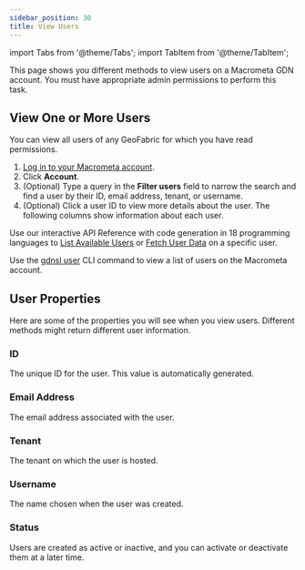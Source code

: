 ```yaml
---
sidebar_position: 30
title: View Users
---
```


import Tabs from '@theme/Tabs';
import TabItem from '@theme/TabItem';

This page shows you different methods to view users on a Macrometa GDN account. You must have appropriate admin permissions to perform this task.

## View One or More Users

<Tabs groupId="operating-systems">
<TabItem value="console" label="Web Console">

You can view all users of any GeoFabric for which you have read permissions.

1. [Log in to your Macrometa account](https://auth-play.macrometa.io/).
1. Click **Account**.
1. (Optional) Type a query in the **Filter users** field to narrow the search and find a user by their ID, email address, tenant, or username.
1. (Optional) Click a user ID to view more details about the user. The following columns show information about each user.

</TabItem>
<TabItem value="api" label="REST API">

Use our interactive API Reference with code generation in 18 programming languages to [List Available Users](https://macrometa.com/docs/api#/operations/ListAvailableUsers) or [Fetch User Data](https://macrometa.com/docs/api#/operations/FetchUser) on a specific user.

</TabItem>
<TabItem value="cli" label="CLI">

Use the [gdnsl user](../../cli/users-cli.md) CLI command to view a list of users on the Macrometa account.

</TabItem>
</Tabs>

## User Properties

Here are some of the properties you will see when you view users. Different methods might return different user information.
### ID

The unique ID for the user. This value is automatically generated.

### Email Address

The email address associated with the user.

### Tenant

The tenant on which the user is hosted.

### Username

The name chosen when the user was created.

### Status

Users are created as active or inactive, and you can activate or deactivate them at a later time.
